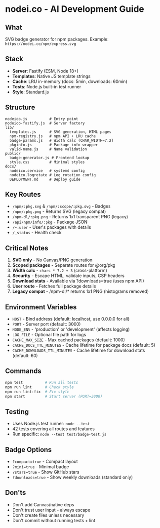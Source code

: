 # nodei.co - AI Development Guide

## What
SVG badge generator for npm packages. Example: `https://nodei.co/npm/express.svg`

## Stack
- **Server**: Fastify (ESM, Node 18+)
- **Templates**: Native JS template strings
- **Cache**: LRU in-memory (docs: 5min, downloads: 60min)
- **Tests**: Node.js built-in test runner
- **Style**: Standard.js

## Structure
```
nodeico.js          # Entry point
nodeico-fastify.js  # Server factory
lib/
  templates.js      # SVG generation, HTML pages
  npm-registry.js   # npm API + LRU cache
  badge-params.js   # Width calc (CHAR_WIDTH=7.2)
  pkginfo.js        # Package info wrapper
  valid-name.js     # Name validation
public/
  badge-generator.js # Frontend lookup
  style.css         # Minimal styles
docs/
  nodeico.service   # systemd config
  nodeico.logrotate # Log rotation config
  DEPLOYMENT.md     # Deploy guide
```

## Key Routes
- `/npm/:pkg.svg` & `/npm/:scope/:pkg.svg` - Badges
- `/npm/:pkg.png` - Returns SVG (legacy compat)
- `/npm-dl/:pkg.png` - Returns 1x1 transparent PNG (legacy)
- `/api/npm/info/:pkg` - Package JSON
- `/~:user` - User's packages with details
- `/_status` - Health check

## Critical Notes
1. **SVG only** - No Canvas/PNG generation
2. **Scoped packages** - Separate routes for @org/pkg
3. **Width calc** - `chars * 7.2 + 3` (cross-platform)
4. **Security** - Escape HTML, validate inputs, CSP headers
5. **Download stats** - Available via ?downloads=true (uses npm API)
6. **User route** - Fetches full package details
7. **Legacy compat** - /npm-dl/* returns 1x1 PNG (histograms removed)

## Environment Variables
- `HOST` - Bind address (default: localhost, use 0.0.0.0 for all)
- `PORT` - Server port (default: 3000)
- `NODE_ENV` - 'production' or 'development' (affects logging)
- `LOG_FILE` - Optional file path for logs
- `CACHE_MAX_SIZE` - Max cached packages (default: 1000)
- `CACHE_DOCS_TTL_MINUTES` - Cache lifetime for package docs (default: 5)
- `CACHE_DOWNLOADS_TTL_MINUTES` - Cache lifetime for download stats (default: 60)

## Commands
```bash
npm test          # Run all tests
npm run lint      # Check style
npm run lint:fix  # Fix style
npm start         # Start server (PORT=3000)
```

## Testing
- Uses Node.js test runner: `node --test`
- 42 tests covering all routes and features
- Run specific: `node --test test/badge-test.js`

## Badge Options
- `?compact=true` - Compact layout
- `?mini=true` - Minimal badge
- `?stars=true` - Show GitHub stars
- `?downloads=true` - Show weekly downloads (standard only)

## Don'ts
- Don't add Canvas/native deps
- Don't trust user input - always escape
- Don't create files unless necessary
- Don't commit without running tests + lint
